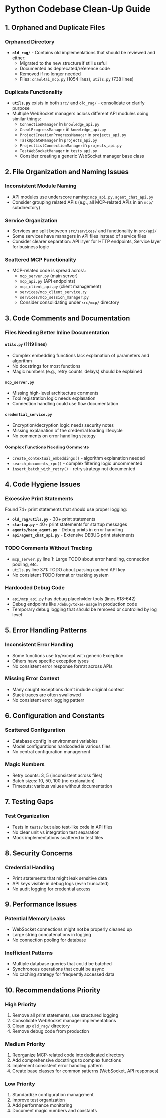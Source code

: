 # Python Codebase Clean-Up Guide

## 1. Orphaned and Duplicate Files

### Orphaned Directory
- **`old_rag/`** - Contains old implementations that should be reviewed and either:
  - Migrated to the new structure if still useful
  - Documented as deprecated/reference code
  - Removed if no longer needed
  - Files: `crawl4ai_mcp.py` (1054 lines), `utils.py` (738 lines)

### Duplicate Functionality
- **`utils.py`** exists in both `src/` and `old_rag/` - consolidate or clarify purpose
- Multiple WebSocket managers across different API modules doing similar things:
  - `ConnectionManager` in `knowledge_api.py`
  - `CrawlProgressManager` in `knowledge_api.py`
  - `ProjectCreationProgressManager` in `projects_api.py`
  - `TaskUpdateManager` in `projects_api.py`
  - `ProjectListConnectionManager` in `projects_api.py`
  - `TestWebSocketManager` in `tests_api.py`
  - Consider creating a generic WebSocket manager base class

## 2. File Organization and Naming Issues

### Inconsistent Module Naming
- API modules use underscore naming: `mcp_api.py`, `agent_chat_api.py`
- Consider grouping related APIs (e.g., all MCP-related APIs in an `mcp/` subdirectory)

### Service Organization
- Services are split between `src/services/` and functionality in `src/api/`
- Some services have managers in API files instead of service files
- Consider clearer separation: API layer for HTTP endpoints, Service layer for business logic

### Scattered MCP Functionality
- MCP-related code is spread across:
  - `mcp_server.py` (main server)
  - `mcp_api.py` (API endpoints)
  - `mcp_client_api.py` (client management)
  - `services/mcp_client_service.py`
  - `services/mcp_session_manager.py`
  - Consider consolidating under `src/mcp/` directory

## 3. Code Comments and Documentation

### Files Needing Better Inline Documentation

#### `utils.py` (1119 lines)
- Complex embedding functions lack explanation of parameters and algorithm
- No docstrings for most functions
- Magic numbers (e.g., retry counts, delays) should be explained

#### `mcp_server.py`
- Missing high-level architecture comments
- Tool registration logic needs explanation
- Connection handling could use flow documentation

#### `credential_service.py`
- Encryption/decryption logic needs security notes
- Missing explanation of the credential loading lifecycle
- No comments on error handling strategy

#### Complex Functions Needing Comments
- `create_contextual_embeddings()` - algorithm explanation needed
- `search_documents_rpc()` - complex filtering logic uncommented
- `insert_batch_with_retry()` - retry strategy not documented

## 4. Code Hygiene Issues

### Excessive Print Statements
Found 74+ print statements that should use proper logging:
- **`old_rag/utils.py`** - 30+ print statements
- **`startup.py`** - 40+ print statements for startup messages
- **`agents/base_agent.py`** - Debug prints in error handling
- **`api/agent_chat_api.py`** - Extensive DEBUG print statements

### TODO Comments Without Tracking
- `mcp_server.py` line 1: Large TODO about error handling, connection pooling, etc.
- `utils.py` line 371: TODO about passing cached API key
- No consistent TODO format or tracking system

### Hardcoded Debug Code
- `api/mcp_api.py` has debug placeholder tools (lines 618-642)
- Debug endpoints like `/debug/token-usage` in production code
- Temporary debug logging that should be removed or controlled by log level

## 5. Error Handling Patterns

### Inconsistent Error Handling
- Some functions use try/except with generic Exception
- Others have specific exception types
- No consistent error response format across APIs

### Missing Error Context
- Many caught exceptions don't include original context
- Stack traces are often swallowed
- No consistent error logging pattern

## 6. Configuration and Constants

### Scattered Configuration
- Database config in environment variables
- Model configurations hardcoded in various files
- No central configuration management

### Magic Numbers
- Retry counts: 3, 5 (inconsistent across files)
- Batch sizes: 10, 50, 100 (no explanation)
- Timeouts: various values without documentation

## 7. Testing Gaps

### Test Organization
- Tests in `tests/` but also test-like code in API files
- No clear unit vs integration test separation
- Mock implementations scattered in test files

## 8. Security Concerns

### Credential Handling
- Print statements that might leak sensitive data
- API keys visible in debug logs (even truncated)
- No audit logging for credential access

## 9. Performance Issues

### Potential Memory Leaks
- WebSocket connections might not be properly cleaned up
- Large string concatenations in logging
- No connection pooling for database

### Inefficient Patterns
- Multiple database queries that could be batched
- Synchronous operations that could be async
- No caching strategy for frequently accessed data

## 10. Recommendations Priority

### High Priority
1. Remove all print statements, use structured logging
2. Consolidate WebSocket manager implementations
3. Clean up `old_rag/` directory
4. Remove debug code from production

### Medium Priority
1. Reorganize MCP-related code into dedicated directory
2. Add comprehensive docstrings to complex functions
3. Implement consistent error handling pattern
4. Create base classes for common patterns (WebSocket, API responses)

### Low Priority
1. Standardize configuration management
2. Improve test organization
3. Add performance monitoring
4. Document magic numbers and constants
